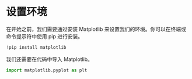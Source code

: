 # 设置环境

在开始之前，我们需要通过安装 Matplotlib 来设置我们的环境。你可以在终端或命令提示符中使用 pip 进行安装。

```python
!pip install matplotlib
```

我们还需要在代码中导入 Matplotlib。

```python
import matplotlib.pyplot as plt
```
